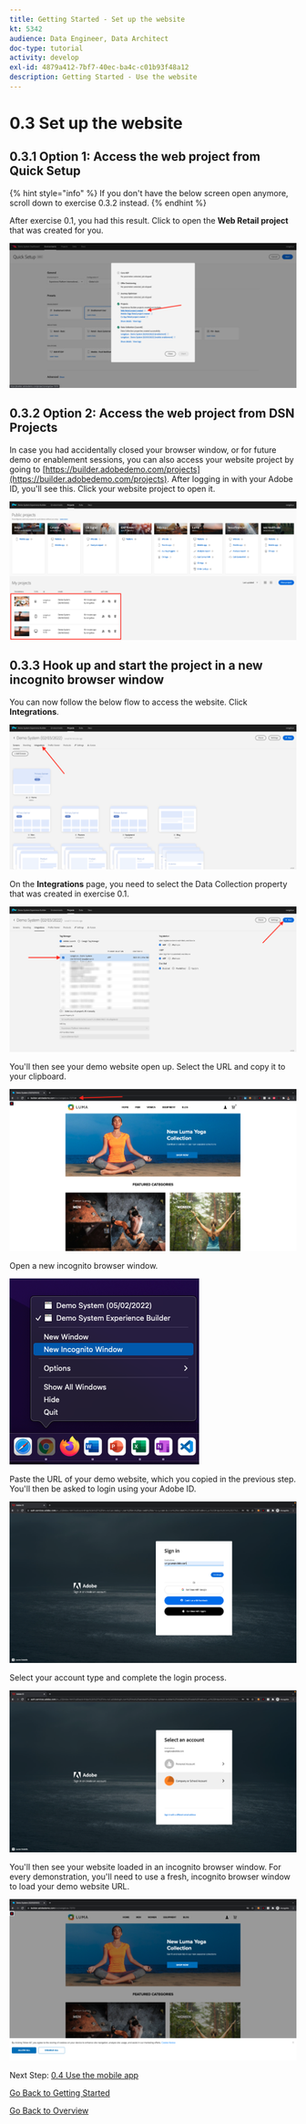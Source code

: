 ```yaml
---
title: Getting Started - Set up the website
kt: 5342
audience: Data Engineer, Data Architect
doc-type: tutorial
activity: develop
exl-id: 4879a412-7bf7-40ec-ba4c-c01b93f48a12
description: Getting Started - Use the website
---
```


# 0.3 Set up the website

## 0.3.1 Option 1: Access the web project from Quick Setup

{% hint style="info" %}
If you don't have the below screen open anymore, scroll down to exercise 0.3.2 instead.
{% endhint %}

After exercise 0.1, you had this result. Click to open the **Web Retail project** that was created for you.

![DSN](images/dsn5a.png)

## 0.3.2 Option 2: Access the web project from DSN Projects

In case you had accidentally closed your browser window, or for future demo or enablement sessions, you can also access your website project by going to [https://builder.adobedemo.com/projects](https://builder.adobedemo.com/projects). After logging in with your Adobe ID, you'll see this. Click your website project to open it.

![DSN](images/web8.png)

## 0.3.3 Hook up and start the project in a new incognito browser window

You can now follow the below flow to access the website. Click **Integrations**.

![DSN](images/web1.png)

On the **Integrations** page, you need to select the Data Collection property that was created in exercise 0.1.

![DSN](images/web2.png)

You'll then see your demo website open up. Select the URL and copy it to your clipboard.

![DSN](images/web3.png)

Open a new incognito browser window.

![DSN](images/web4.png)

Paste the URL of your demo website, which you copied in the previous step. You'll then be asked to login using your Adobe ID.

![DSN](images/web5.png)

Select your account type and complete the login process.

![DSN](images/web6.png)

You'll then see your website loaded in an incognito browser window. For every demonstration, you'll need to use a fresh, incognito browser window to load your demo website URL.

![DSN](images/web7.png)

Next Step: [0.4 Use the mobile app](ex4.md)

[Go Back to Getting Started](getting-started.md)

[Go Back to Overview](./)

